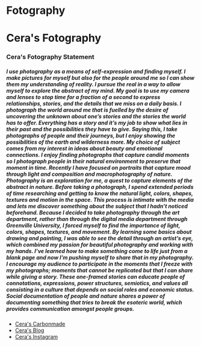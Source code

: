 # Fotography
<!DOCTYPE html>
<html>
  <head><h1>Cera's Fotography</h1></head>
  <div>
  <body>
  <p><h3>Cera's Fotography Statement</h3></p>
      <p><h5>I use photography as a means of self-expression and finding myself. I make pictures for myself but also for the people around me so I can show them my understanding of reality. I pursue the real in a way to allow myself to explore the abstract of my mind. My goal is to use my camera and lenses to stop time for a fraction of a second to express relationships, stories, and the details that we miss on a daily basis.
	I photograph the world around me that is fuelled by the desire of uncovering the unknown about one’s stories and the stories the world has to offer. Everything has a story and it’s my job to show what lies in their past and the possibilities they have to give. Saying this, I take photographs of people and their journeys, but I enjoy showing the possibilities of the earth and wilderness more.
	My choice of subject comes from my interest in ideas about beauty and emotional connections. I enjoy finding photographs that capture candid moments so I photograph people in their natural environment to preserve that moment in time. Recently I have focused on portraits that capture mood through light and composition and macrophotography of nature.
Photography is an exploration for me, a quest to capture elements of the abstract in nature. 	Before taking a photograph, I spend extended periods of time researching and getting to know the natural light, colors, shapes, textures and motion in the space. This process is intimate with the media and lets me discover something about the subject that I hadn’t noticed beforehand. Because I decided to take photography through the art department, rather than through the digital media department through Greenville University, I forced myself to find the importance of light, colors, shapes, textures, and movement. By learning some basics about drawing and painting, I was able to see the detail through an artist’s eye, which combined my passion for beautiful photography and working with my hands. I’ve learned how to make something come to life just from a blank page and now I’m pushing myself to share that in my photography.
	I encourage my audience to participate in the moments that I freeze with my photographs; moments that cannot be replicated but that I can share while giving a story. These one-framed stories can educate people of connotations, expressions, power structures, semiotics, and values all consisting in a culture that depends on social roles and economic status. Social documentation of people and nature shares a power of documenting something that tries to break the esoteric world, which provides communication amongst people groups.</h5></p></div>
  </body>
  <div>
  <ul>
    <li><a href=https://my.carbonmade.com/portfolio>Cera's Carbonmade</li>
    <li><a href=https://wordpress.com/view/fotographcera.wordpress.com>Cera's Blog</li>
    <li><a href=https://www.instagram.com/ceradouglasfoto/>Cera's Instagram</li></ul>
</html>

